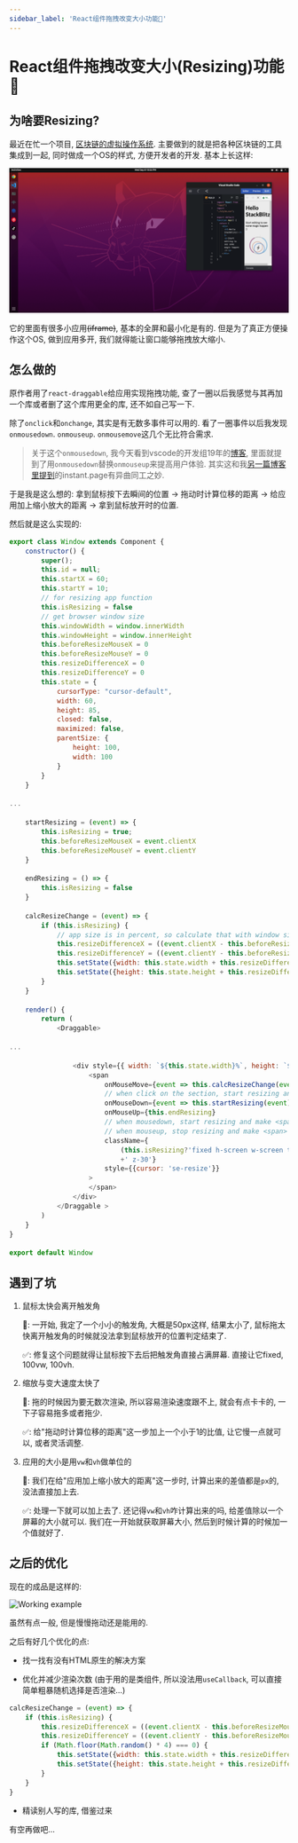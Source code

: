 ```yaml
---
sidebar_label: 'React组件拖拽改变大小功能🤗'
---
```


# React组件拖拽改变大小(Resizing)功能🤗

## 为啥要Resizing?

最近在忙一个项目, [区块链的虚拟操作系统](https://github.com/WeLightProject/WeLightBlockchainOS). 主要做到的就是把各种区块链的工具集成到一起, 同时做成一个OS的样式, 方便开发者的开发. 基本上长这样:

![WeLightBlockchainOS](/img/draggable/os.png)

它的里面有很多小应用~~(iframe)~~, 基本的全屏和最小化是有的. 但是为了真正方便操作这个OS, 做到应用多开, 我们就得能让窗口能够拖拽放大缩小.

## 怎么做的

原作者用了`react-draggable`给应用实现拖拽功能, 查了一圈以后我感觉与其再加一个库或者删了这个库用更全的库, 还不如自己写一下.

除了`onclick`和`onchange`, 其实是有无数多事件可以用的. 看了一圈事件以后我发现`onmousedown`. `onmouseup`. `onmousemove`这几个无比符合需求.

> 关于这个`onmousedown`, 我今天看到vscode的开发组19年的[博客](https://fed.taobao.org/blog/taofed/do71ct/wpsf10), 里面就提到了用`onmousedown`替换`onmouseup`来提高用户体验. 其实这和我[另一篇博客里提到](https://blog.suningyao.com/docs/Frontend/instant-page)的instant.page有异曲同工之妙.

于是我是这么想的: 拿到鼠标按下去瞬间的位置 -> 拖动时计算位移的距离 -> 给应用加上缩小放大的距离 -> 拿到鼠标放开时的位置.

然后就是这么实现的:

```javascript
export class Window extends Component {
    constructor() {
        super();
        this.id = null;
        this.startX = 60;
        this.startY = 10;
        // for resizing app function
        this.isResizing = false
        // get browser window size
        this.windowWidth = window.innerWidth
        this.windowHeight = window.innerHeight
        this.beforeResizeMouseX = 0
        this.beforeResizeMouseY = 0
        this.resizeDifferenceX = 0
        this.resizeDifferenceY = 0
        this.state = {
            cursorType: "cursor-default",
            width: 60,
            height: 85,
            closed: false,
            maximized: false,
            parentSize: {
                height: 100,
                width: 100
            }
        }
    }

...

    startResizing = (event) => {
        this.isResizing = true;
        this.beforeResizeMouseX = event.clientX
        this.beforeResizeMouseY = event.clientY
    }

    endResizing = () => {
        this.isResizing = false
    }

    calcResizeChange = (event) => {
        if (this.isResizing) {
            // app size is in percent, so calculate that with window size and multiply a number to make resizing more smooth.
            this.resizeDifferenceX = ((event.clientX - this.beforeResizeMouseX)/this.windowWidth) * 0.8
            this.resizeDifferenceY = ((event.clientY - this.beforeResizeMouseY)/this.windowHeight) * 0.8
            this.setState({width: this.state.width + this.resizeDifferenceX})
            this.setState({height: this.state.height + this.resizeDifferenceY})
        }
    }

    render() {
        return (
            <Draggable>

...

                <div style={{ width: `${this.state.width}%`, height: `${this.state.height}%` }}>
                    <span
                        onMouseMove={event => this.calcResizeChange(event)}
                        // when click on the section, start resizing and get initial mouse position.
                        onMouseDown={event => this.startResizing(event)}
                        onMouseUp={this.endResizing}
                        // when mousedown, start resizing and make <span> cover the whole window.
                        // when mouseup, stop resizing and make <span> back to smaller size.
                        className={
                            (this.isResizing?'fixed h-screen w-screen top-0 left-0 opacity-0':'bottom-0 right-0 w-3.5 h-3.5 absolute')
                            +' z-30'}
                        style={{cursor: 'se-resize'}}
                    >
                    </span>
                </div>
            </Draggable >
        )
    }
}

export default Window
```

## 遇到了坑

1. 鼠标太快会离开触发角

    🐛: 一开始, 我定了一个小小的触发角, 大概是50px这样, 结果太小了, 鼠标拖太快离开触发角的时候就没法拿到鼠标放开的位置判定结束了.

    ✅: 修复这个问题就得让鼠标按下去后把触发角直接占满屏幕. 直接让它fixed, 100vw, 100vh.

2. 缩放与变大速度太快了

    🐛: 拖的时候因为要无数次渲染, 所以容易渲染速度跟不上, 就会有点卡卡的, 一下子容易拖多或者拖少.

    ✅: 给"拖动时计算位移的距离"这一步加上一个小于1的比值, 让它慢一点就可以, 或者灵活调整.

3. 应用的大小是用`vw`和`vh`做单位的

    🐛: 我们在给"应用加上缩小放大的距离"这一步时, 计算出来的差值都是`px`的, 没法直接加上去.

    ✅: 处理一下就可以加上去了. 还记得`vw`和`vh`咋计算出来的吗, 给差值除以一个屏幕的大小就可以. 我们在一开始就获取屏幕大小, 然后到时候计算的时候加一个值就好了.

## 之后的优化

现在的成品是这样的:

![Working example](/img/draggable/resize.gif)

虽然有点一般, 但是慢慢拖动还是能用的.

之后有好几个优化的点:

- 找一找有没有HTML原生的解决方案

- 优化并减少渲染次数 (由于用的是类组件, 所以没法用`useCallback`, 可以直接简单粗暴随机选择是否渲染...)

```javascript
calcResizeChange = (event) => {
    if (this.isResizing) {
        this.resizeDifferenceX = ((event.clientX - this.beforeResizeMouseX)/this.windowWidth) * 0.8
        this.resizeDifferenceY = ((event.clientY - this.beforeResizeMouseY)/this.windowHeight) * 0.8
        if (Math.floor(Math.random() * 4) === 0) {
            this.setState({width: this.state.width + this.resizeDifferenceX})
            this.setState({height: this.state.height + this.resizeDifferenceY})
        }
    }
}
```

- 精读别人写的库, 借鉴过来

有空再做吧...
